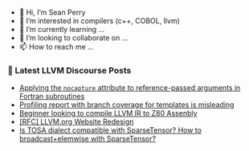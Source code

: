 - 👋 Hi, I’m Sean Perry
- 👀 I’m interested in compilers (c++, COBOL, llvm)
- 🌱 I’m currently learning ...
- 💞️ I’m looking to collaborate on ...
- 📫 How to reach me ...

<!---
s66perry/s66perry is a ✨ special ✨ repository because its `README.md` (this file) appears on your GitHub profile.
You can click the Preview link to take a look at your changes.
--->
### 📕 Latest LLVM Discourse Posts

<!-- DISCOURSE-LLVM:START -->
- [Applying the `nocapture` attribute to reference-passed arguments in Fortran subroutines](https://discourse.llvm.org/t/applying-the-nocapture-attribute-to-reference-passed-arguments-in-fortran-subroutines/81401#post_14)
- [Profiling report with branch coverage for templates is misleading](https://discourse.llvm.org/t/profiling-report-with-branch-coverage-for-templates-is-misleading/82323#post_3)
- [Beginner looking to compile LLVM IR to Z80 Assenbly](https://discourse.llvm.org/t/beginner-looking-to-compile-llvm-ir-to-z80-assenbly/82333#post_1)
- [[RFC] LLVM.org Website Redesign](https://discourse.llvm.org/t/rfc-llvm-org-website-redesign/79117#post_11)
- [Is TOSA dialect compatible with SparseTensor? How to broadcast+elemwise with SparseTensor?](https://discourse.llvm.org/t/is-tosa-dialect-compatible-with-sparsetensor-how-to-broadcast-elemwise-with-sparsetensor/82295#post_4)
<!-- DISCOURSE-LLVM:END -->
